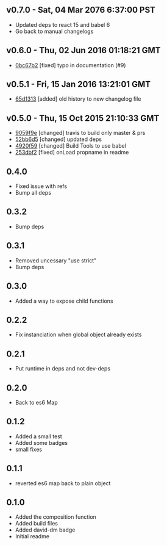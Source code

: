 v0.7.0 - Sat, 04 Mar 2076 6:37:00 PST
--------------------------------------

- Updated deps to react 15 and babel 6
- Go back to manual changelogs


v0.6.0 - Thu, 02 Jun 2016 01:18:21 GMT
--------------------------------------

- [0bc67b2](../../commit/0bc67b2) [fixed] typo in documentation (#9)



v0.5.1 - Fri, 15 Jan 2016 13:21:01 GMT
--------------------------------------

- [65d1313](../../commit/65d1313) [added] old history to new changelog file



v0.5.0 - Thu, 15 Oct 2015 21:10:33 GMT
--------------------------------------

- [9059f9e](../../commit/9059f9e) [changed] travis to build only master & prs
- [52bb6d5](../../commit/52bb6d5) [changed] updated deps
- [4920f59](../../commit/4920f59) [changed] Build Tools to use babel
- [253dbf2](../../commit/253dbf2) [fixed] onLoad propname in readme

## 0.4.0 

- Fixed issue with refs
- Bump all deps

## 0.3.2
- Bump deps

## 0.3.1
- Removed uncessary "use strict"
- Bump deps

## 0.3.0
- Added a way to expose child functions

## 0.2.2
- Fix instanciation when global object already exists

## 0.2.1
- Put runtime in deps and not dev-deps

## 0.2.0
- Back to es6 Map

## 0.1.2
- Added a small test
- Added some badges
- small fixes

## 0.1.1
- reverted es6 map back to plain object

## 0.1.0
- Added the composition function
- Added build files
- Added david-dm badge
- Initial readme

